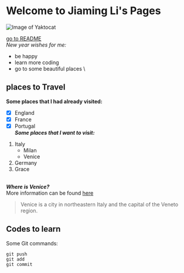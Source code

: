# Welcome to Jiaming Li's Pages
![Image of Yaktocat](https://octodex.github.com/images/yaktocat.png) 

[go to README](\README.md)
\
*New year wishes for me:*
* be happy
* learn more coding
* go to some beautiful places 
\


## places to Travel
**Some places that I had already visited:**
- [x] England
- [x] France
- [x] Portugal 
\
***Some places that I want to visit:***
1. Italy
   - Milan
   - Venice
2. Germany
3. Grace

\
***Where is Venice?***
\
More information can be found [here](https://en.wikipedia.org/wiki/Venice)
>Venice is a city in northeastern Italy and the capital of the Veneto region.

## Codes to learn 
Some Git commands:
```
git push
git add
git commit
```

